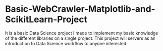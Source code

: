 # Basic-WebCrawler-Matplotlib-and-ScikitLearn-Project
It is a basic Data Science project I made to implement my basic knowledge of the different libraries on a single project. This project will servers as an introduction to Data Science workflow to anyone interested.
